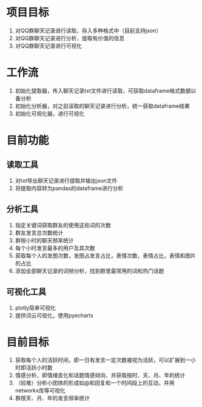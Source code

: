 # 项目目标
1. 对QQ群聊天记录进行读取，存入多种格式中（目前支持json）
2. 对QQ群聊天记录进行分析，提取有价值的信息
3. 对QQ群聊天记录进行可视化
# 工作流
1. 初始化提取器，传入聊天记录txt文件进行读取，可获取dataframe格式数据以备分析
2. 初始化分析器，对之前读取的聊天记录进行分析，统一获取dataframe结果
3. 初始化可视化器，进行可视化
# 目前功能
## 读取工具
1. 对txt导出聊天记录进行提取并输出json文件
2. 将提取内容转为pandas的dataframe进行分析
## 分析工具
1. 指定关键词获取群友的使用这些词的次数
2. 群友发言总次数统计
3. 群按小时的聊天频率统计
4. 每个小时发言最多的用户及其次数
5. 获取每个人的发图次数，发图占发言占比，表情次数，表情占比，表情和图片的占比
6. 添加全部聊天记录的词频分析，找到群里最常用的词和热门话题
## 可视化工具
1. plotly简单可视化
2. 提供词云可视化，使用pyecharts

# 目前目标
1. 获取每个人的活跃时间，即一日有发言一定次数被视为活跃，可以扩展到一小时即活跃小时数
2. 情感分析，即情绪变化和话题情感倾向、并获取按时、天、月、年的统计
3. （较难）分析小团体的形成如@和回复和一个时间段上的互动，并用networkx库等可视化
4. 群按天、月、年的发言频率统计
